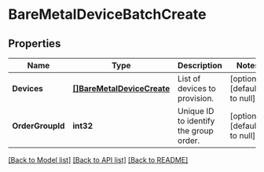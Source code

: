 # BareMetalDeviceBatchCreate

## Properties
Name | Type | Description | Notes
------------ | ------------- | ------------- | -------------
**Devices** | [**[]BareMetalDeviceCreate**](BareMetalDeviceCreate.md) | List of devices to provision. | [optional] [default to null]
**OrderGroupId** | **int32** | Unique ID to identify the group order. | [optional] [default to null]

[[Back to Model list]](../README.md#documentation-for-models) [[Back to API list]](../README.md#documentation-for-api-endpoints) [[Back to README]](../README.md)


